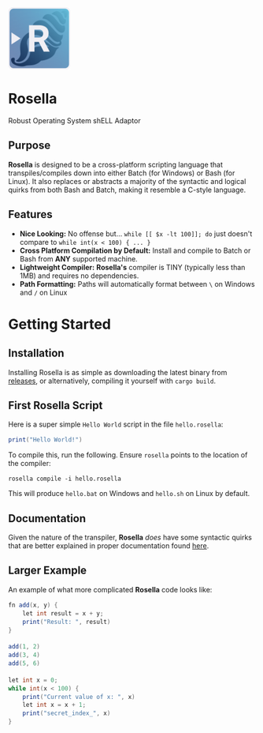<img src="./rosella.svg" width="25%">

# Rosella
Robust Operating System shELL Adaptor

## Purpose
**Rosella** is designed to be a cross-platform scripting language that transpiles/compiles down into either Batch (for Windows) or Bash (for Linux). It also replaces or abstracts a majority of the syntactic and logical quirks from both Bash and Batch, making it resemble a C-style language.

## Features
- **Nice Looking:** No offense but... `while [[ $x -lt 100]]; do` just doesn't compare to `while int(x < 100) { ... }`
- **Cross Platform Compilation by Default:** Install and compile to Batch or Bash from **ANY** supported machine.
- **Lightweight Compiler:** **Rosella's** compiler is TINY (typically less than 1MB) and requires no dependencies.
- **Path Formatting:** Paths will automatically format between `\` on Windows and `/` on Linux

# Getting Started
## Installation
Installing Rosella is as simple as downloading the latest binary from [releases](https://github.com/eande171/rosella/releases), or alternatively, compiling it yourself with `cargo build`.

## First Rosella Script
Here is a super simple `Hello World` script in the file `hello.rosella`:
```csharp
print("Hello World!")
```

To compile this, run the following. Ensure `rosella` points to the location of the compiler: 
```batch
rosella compile -i hello.rosella
```
This will produce `hello.bat` on Windows and `hello.sh` on Linux by default. 

## Documentation
Given the nature of the transpiler, **Rosella** *does* have some syntactic quirks that are better explained in proper documentation found [here](https://github.com/eande171/rosella/wiki).

## Larger Example
An example of what more complicated **Rosella** code looks like:
```csharp
fn add(x, y) {
    let int result = x + y;
    print("Result: ", result)
}

add(1, 2)
add(3, 4)
add(5, 6)

let int x = 0;
while int(x < 100) {
    print("Current value of x: ", x)
    let int x = x + 1;
    print("secret_index_", x)
}
```

